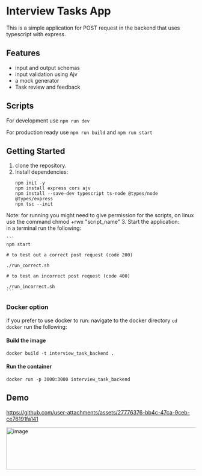 # Interview Tasks App

This is a simple application for POST request in the backend that uses typescript with express.

## Features

- input and output schemas
- input validation using Ajv
- a mock generator
- Task review and feedback

## Scripts
For development use ```npm run dev```

For production ready use ```npm run build``` and ```npm run start```

## Getting Started

1. clone the repository.
2. Install dependencies:  
    ```sudo apt install npm
    npm init -y
    npm install express cors ajv
    npm install --save-dev typescript ts-node @types/node @types/express
    npx tsc --init
    ```

Note: for running you might need to give permission for the scripts, on linux use the command chmod +rwx "script_name"
3. Start the application:  
    in a terminal run the following:
    
    ```
    npm start
    
    # to test out a correct post request (code 200)
    
    ./run_correct.sh
    
    # to test an incorrect post request (code 400)
    
    ./run_incorrect.sh
    ```
### Docker option
if you prefer to use docker to run:
navigate to the docker directory
```cd docker```
run the following:
#### Build the image
````docker build -t interview_task_backend .````

#### Run the container
````docker run -p 3000:3000 interview_task_backend````

## Demo

https://github.com/user-attachments/assets/27776376-bb4c-47ca-9ceb-ce76191fa141

<img width="895" height="112" alt="image" src="https://github.com/user-attachments/assets/fd08b2b3-ddb6-4d6a-8ea3-858f5906ae67" />
